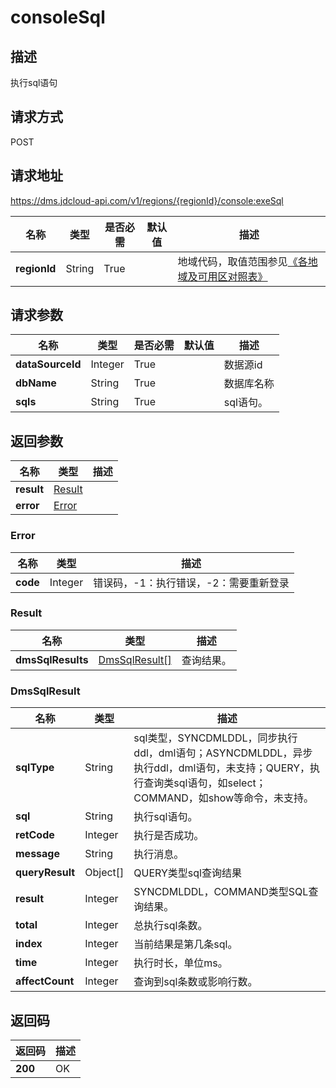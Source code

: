 # consoleSql


## 描述
执行sql语句

## 请求方式
POST

## 请求地址
https://dms.jdcloud-api.com/v1/regions/{regionId}/console:exeSql

|名称|类型|是否必需|默认值|描述|
|---|---|---|---|---|
|**regionId**|String|True| |地域代码，取值范围参见[《各地域及可用区对照表》](../Enum-Definitions/Regions-AZ.md)|

## 请求参数
|名称|类型|是否必需|默认值|描述|
|---|---|---|---|---|
|**dataSourceId**|Integer|True| |数据源id|
|**dbName**|String|True| |数据库名称|
|**sqls**|String|True| |sql语句。|


## 返回参数
|名称|类型|描述|
|---|---|---|
|**result**|[Result](#result)| |
|**error**|[Error](#error)| |

### <div id="error">Error</div>
|名称|类型|描述|
|---|---|---|
|**code**|Integer|错误码，-1：执行错误，-2：需要重新登录|
### <div id="result">Result</div>
|名称|类型|描述|
|---|---|---|
|**dmsSqlResults**|[DmsSqlResult[]](#dmssqlresult)|查询结果。|
### <div id="dmssqlresult">DmsSqlResult</div>
|名称|类型|描述|
|---|---|---|
|**sqlType**|String|sql类型，SYNCDMLDDL，同步执行ddl，dml语句；ASYNCDMLDDL，异步执行ddl，dml语句，未支持；QUERY，执行查询类sql语句，如select；COMMAND，如show等命令，未支持。|
|**sql**|String|执行sql语句。|
|**retCode**|Integer|执行是否成功。|
|**message**|String|执行消息。|
|**queryResult**|Object[]|QUERY类型sql查询结果|
|**result**|Integer|SYNCDMLDDL，COMMAND类型SQL查询结果。|
|**total**|Integer|总执行sql条数。|
|**index**|Integer|当前结果是第几条sql。|
|**time**|Integer|执行时长，单位ms。|
|**affectCount**|Integer|查询到sql条数或影响行数。|

## 返回码
|返回码|描述|
|---|---|
|**200**|OK|
